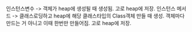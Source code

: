 인스턴스변수 -> 객체가 heap에 생성될 때 생성됨. 고로 heap에 저장.
인스턴스 메서드 -> 클래스로딩하고 heap에 해당 클래스타입의 Class객체 만들 때 생성. 객체마다 만드는 거 아니고 이때 한번만 만들어짐. 고로 heap에 저장.